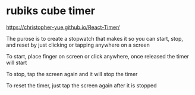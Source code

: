 # rubiks cube timer

https://christopher-yue.github.io/React-Timer/

The purose is to create a stopwatch that makes it so you can start, stop, and reset by just clicking or tapping anywhere on a screen

To start, place finger on screen or click anywhere, once released the timer will start

To stop, tap the screen again and it will stop the timer

To reset the timer, just tap the screen again after it is stopped
